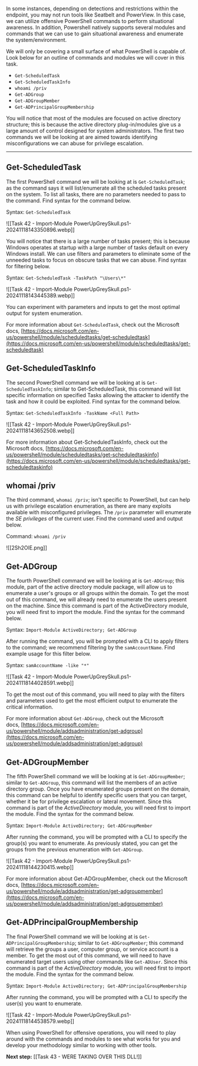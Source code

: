 In some instances, depending on detections and restrictions within the endpoint, you may not run tools like Seatbelt and PowerView. In this case, we can utilize offensive PowerShell commands to perform situational awareness. In addition, Powershell natively supports several modules and commands that we can use to gain situational awareness and enumerate the system/environment.  

We will only be covering a small surface of what PowerShell is capable of. Look below for an outline of commands and modules we will cover in this task.  

- `Get-ScheduledTask`
- `Get-ScheduledTaskInfo`
- `whoami /priv`
- `Get-ADGroup`
- `Get-ADGroupMember`
- `Get-ADPrincipalGroupMembership`

You will notice that most of the modules are focused on active directory structure; this is because the active directory plug-in/modules give us a large amount of control designed for system administrators. The first two commands we will be looking at are aimed towards identifying misconfigurations we can abuse for privilege escalation.

---

## Get-ScheduledTask

The first PowerShell command we will be looking at is `Get-ScheduledTask`; as the command says it will list/enumerate all the scheduled tasks present on the system. To list all tasks, there are no parameters needed to pass to the command. Find syntax for the command below.  

Syntax: `Get-ScheduledTask`

![[Task 42 - Import-Module PowerUpGreySkull.ps1-20241118143350896.webp]]

You will notice that there is a large number of tasks present; this is because Windows operates at startup with a large number of tasks default on every Windows install. We can use filters and parameters to eliminate some of the unneeded tasks to focus on obscure tasks that we can abuse. Find syntax for filtering below.  

Syntax: `Get-ScheduledTask -TaskPath "\Users\*"`

![[Task 42 - Import-Module PowerUpGreySkull.ps1-20241118143445389.webp]]

You can experiment with parameters and inputs to get the most optimal output for system enumeration.  

For more information about `Get-ScheduledTask`, check out the Microsoft docs, [https://docs.microsoft.com/en-us/powershell/module/scheduledtasks/get-scheduledtask](https://docs.microsoft.com/en-us/powershell/module/scheduledtasks/get-scheduledtask)

## Get-ScheduledTaskInfo

The second PowerShell command we will be looking at is `Get-ScheduledTaskInfo`; similar to Get-ScheduledTask, this command will list specific information on specified Tasks allowing the attacker to identify the task and how it could be exploited. Find syntax for the command below.  

Syntax: `Get-ScheduledTaskInfo -TaskName <Full Path>`

![[Task 42 - Import-Module PowerUpGreySkull.ps1-20241118143652508.webp]]

For more information about Get-ScheduledTaskInfo, check out the Microsoft docs, [https://docs.microsoft.com/en-us/powershell/module/scheduledtasks/get-scheduledtaskinfo](https://docs.microsoft.com/en-us/powershell/module/scheduledtasks/get-scheduledtaskinfo)

## whomai /priv

The third command, `whomai /priv`; isn't specific to PowerShell, but can help us with privilege escalation enumeration, as there are many exploits available with misconfigured privileges. The `/priv` parameter will enumerate the _SE privileges_ of the current user. Find the command used and output below.  

Command: `whoami /priv`

![[2Sh2OlE.png]]

## Get-ADGroup

The fourth PowerShell command we will be looking at is `Get-ADGroup`; this module, part of the active directory module package, will allow us to enumerate a user's groups or all groups within the domain. To get the most out of this command, we will already need to enumerate the users present on the machine. Since this command is part of the ActiveDirectory module, you will need first to import the module. Find the syntax for the command below.  

Syntax: `Import-Module ActiveDirectory; Get-ADGroup`

After running the command, you will be prompted with a CLI to apply filters to the command; we recommend filtering by the `samAccountName`. Find example usage for this filter below.  

Syntax: `samAccountName -like "*"`

![[Task 42 - Import-Module PowerUpGreySkull.ps1-20241118144028591.webp]]

To get the most out of this command, you will need to play with the filters and parameters used to get the most efficient output to enumerate the critical information.  

For more information about `Get-ADGroup`, check out the Microsoft docs, [https://docs.microsoft.com/en-us/powershell/module/addsadministration/get-adgroup](https://docs.microsoft.com/en-us/powershell/module/addsadministration/get-adgroup)

## Get-ADGroupMember

The fifth PowerShell command we will be looking at is `Get-ADGroupMember`; similar to `Get-ADGroup`, this command will list the members of an active directory group. Once you have enumerated groups present on the domain, this command can be helpful to identify specific users that you can target, whether it be for privilege escalation or lateral movement. Since this command is part of the _ActiveDirectory_ module, you will need first to import the module. Find the syntax for the command below.  

Syntax: `Import-Module ActiveDirectory; Get-ADGroupMember`

After running the command, you will be prompted with a CLI to specify the group(s) you want to enumerate. As previously stated, you can get the groups from the previous enumeration with `Get-ADGroup`.

![[Task 42 - Import-Module PowerUpGreySkull.ps1-20241118144230415.webp]]

For more information about Get-ADGroupMember, check out the Microsoft docs, [https://docs.microsoft.com/en-us/powershell/module/addsadministration/get-adgroupmember](https://docs.microsoft.com/en-us/powershell/module/addsadministration/get-adgroupmember)

## Get-ADPrincipalGroupMembership

The final PowerShell command we will be looking at is `Get-ADPrincipalGroupMembership`; similar to `Get-ADGroupMember`; this command will retrieve the groups a user, computer group, or service account is a member. To get the most out of this command, we will need to have enumerated target users using other commands like `Get-ADUser`. Since this command is part of the _ActiveDirectory_ module, you will need first to import the module. Find the syntax for the command below.  

Syntax: `Import-Module ActiveDirectory; Get-ADPrincipalGroupMembership`

After running the command, you will be prompted with a CLI to specify the user(s) you want to enumerate.

![[Task 42 - Import-Module PowerUpGreySkull.ps1-20241118144538579.webp]]

When using PowerShell for offensive operations, you will need to play around with the commands and modules to see what works for you and develop your methodology similar to working with other tools.

**Next step:**  [[Task 43 - WERE TAKING OVER THIS DLL!]]
